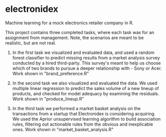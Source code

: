 # electronidex
Machine learning for a mock electronics retailer company in R.

This project contains three completed tasks, where each task was for an assignment from management. Note, the scenarios are meant to be realistic, but are not real.

1) In the first task we visualized and evaluated data, and used a random forest classifier to predict missing results from a market analysis survey conducted by a hired third-party. This survey's meant to help us choose which of two brands to pursue a deeper relationship with - Sony or Acer.
Work shown in "brand_preference.R"

2) In the second task we also visualized and evaluated the data. We used multiple linear regression to predict the sales volume of a new lineup of products, and checked for model adequacy by examining the residuals.
Work shown in "produce_lineup.R"

3) In the third task we performed a market basket analysis on the transactions from a startup that Electronidex is considering acquiring. We used the Aprior unsupervised learning algorithm to build association rules, filtering out actionable rules from the obvious and inexplicable ones.
Work shown in "market_basket_analysis.R"
